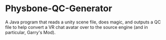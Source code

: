 # Physbone-QC-Generator

A Java program that reads a unity scene file, does magic, and outputs a QC file to help convert a VR chat avatar over to the source engine (and in particular, Garry's Mod).